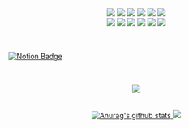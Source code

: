 <div align="center">
	<img src="https://img.shields.io/badge/Java-007396?style=flat&logo=Java&logoColor=white" />
	<img src="https://img.shields.io/badge/HTML5-E34F26?style=flat&logo=HTML5&logoColor=white" />
	<img src="https://img.shields.io/badge/CSS3-1572B6?style=flat&logo=CSS3&logoColor=white" />
	<img src="https://img.shields.io/badge/Spring-6DB33F?style=flat&logo=Spring&logoColor=white" /> 
	<img src="https://img.shields.io/badge/springboot-6DB33F?style=flat&logo=springboot&logoColor=white" />
	<img src="https://img.shields.io/badge/JavaScript-F7DF1E?style=flat&logo=JavaScript&logoColor=black" /> 
	
</div>
<div align="center">
	<img src="https://img.shields.io/badge/Git-f05032?style=flat&logo=Git&logoColor=white" /> 
	<img src="https://img.shields.io/badge/-GitHub-05122A?style=flat&logo=github" /> 
 	<img src="https://img.shields.io/badge/jquery-0769AD?style=flat&logo=jquery" /> 
	<img src="https://img.shields.io/badge/bootstrap-7952B3?style=flat&logo=bootstrap&logoColor=white" /> 
	<img src="https://img.shields.io/badge/apachetomcat-F8DC75?style=flat&logo=apachetomcat&logoColor=black" /> 
	<img src="https://img.shields.io/badge/oracle-F80000?style=flat&logo=oracle&logoColor=white" /> 
</div>

<br />
<br />

[![Notion Badge](https://img.shields.io/badge/-Notion-1877f2?logo=Notion&logoColor=white&link=#)](#) <!-- 노션 주소 저장하기 -->

<br />
<br />

<div align="center">
	<img src="http://mazassumnida.wtf/api/v2/generate_badge?boj=dlcksgml3685">
</div>

<br />
<br />

<div align="center">
	<a href="https://github.com/anuraghazra/github-readme-stats">
		<img src="https://github-readme-stats.vercel.app/api?username=Le2Hee&show_icons=true&include_all_commits=true&theme=buefy&hide_border=true" alt="Anurag's github stats" />
	</a>
	<a href="https://github.com/anuraghazra/github-readme-stats">
		<img src="https://github-readme-stats.vercel.app/api/top-langs/?username=Le2Hee&layout=compact&theme=buefy&hide_border=true" />
	</a>
</div>

<br />

<!--
**Le2Hee/Le2Hee** is a ✨ _special_ ✨ repository because its `README.md` (this file) appears on your GitHub profile.

Here are some ideas to get you started:

- 🔭 I’m currently working on ...
- 🌱 I’m currently learning ...
- 👯 I’m looking to collaborate on ...
- 🤔 I’m looking for help with ...
- 💬 Ask me about ...
- 📫 How to reach me: ...
- 😄 Pronouns: ...
- ⚡ Fun fact: ...
-->
